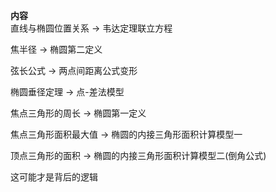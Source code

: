 **内容**  
直线与椭圆位置关系 $\longrightarrow$ 韦达定理联立方程  
  
焦半径 $\longrightarrow$ 椭圆第二定义  
  
弦长公式 $\longrightarrow$ 两点间距离公式变形  
  
椭圆垂径定理 $\longrightarrow$ 点-差法模型  
  
焦点三角形的周长 $\longrightarrow$ 椭圆第一定义  
  
焦点三角形面积最大值 $\longrightarrow$ 椭圆的内接三角形面积计算模型一  
  
顶点三角形的面积 $\longrightarrow$ 椭圆的内接三角形面积计算模型二(倒角公式)  
  
这可能才是背后的逻辑  
